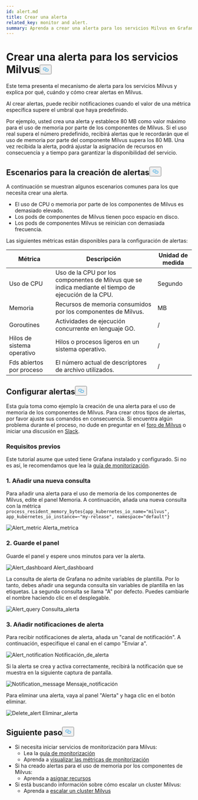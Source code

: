 ```yaml
---
id: alert.md
title: Crear una alerta
related_key: monitor and alert.
summary: Aprenda a crear una alerta para los servicios Milvus en Grafana.
---
```

<h1 id="Create-an-Alert-for-Milvus-Services" class="common-anchor-header">Crear una alerta para los servicios Milvus<button data-href="#Create-an-Alert-for-Milvus-Services" class="anchor-icon" translate="no">
      <svg translate="no"
        aria-hidden="true"
        focusable="false"
        height="20"
        version="1.1"
        viewBox="0 0 16 16"
        width="16"
      >
        <path
          fill="#0092E4"
          fill-rule="evenodd"
          d="M4 9h1v1H4c-1.5 0-3-1.69-3-3.5S2.55 3 4 3h4c1.45 0 3 1.69 3 3.5 0 1.41-.91 2.72-2 3.25V8.59c.58-.45 1-1.27 1-2.09C10 5.22 8.98 4 8 4H4c-.98 0-2 1.22-2 2.5S3 9 4 9zm9-3h-1v1h1c1 0 2 1.22 2 2.5S13.98 12 13 12H9c-.98 0-2-1.22-2-2.5 0-.83.42-1.64 1-2.09V6.25c-1.09.53-2 1.84-2 3.25C6 11.31 7.55 13 9 13h4c1.45 0 3-1.69 3-3.5S14.5 6 13 6z"
        ></path>
      </svg>
    </button></h1><p>Este tema presenta el mecanismo de alerta para los servicios Milvus y explica por qué, cuándo y cómo crear alertas en Milvus.</p>
<p>Al crear alertas, puede recibir notificaciones cuando el valor de una métrica específica supere el umbral que haya predefinido.</p>
<p>Por ejemplo, usted crea una alerta y establece 80 MB como valor máximo para el uso de memoria por parte de los componentes de Milvus. Si el uso real supera el número predefinido, recibirá alertas que le recordarán que el uso de memoria por parte del componente Milvus supera los 80 MB. Una vez recibida la alerta, podrá ajustar la asignación de recursos en consecuencia y a tiempo para garantizar la disponibilidad del servicio.</p>
<h2 id="Scenarios-for-creating-alerts" class="common-anchor-header">Escenarios para la creación de alertas<button data-href="#Scenarios-for-creating-alerts" class="anchor-icon" translate="no">
      <svg translate="no"
        aria-hidden="true"
        focusable="false"
        height="20"
        version="1.1"
        viewBox="0 0 16 16"
        width="16"
      >
        <path
          fill="#0092E4"
          fill-rule="evenodd"
          d="M4 9h1v1H4c-1.5 0-3-1.69-3-3.5S2.55 3 4 3h4c1.45 0 3 1.69 3 3.5 0 1.41-.91 2.72-2 3.25V8.59c.58-.45 1-1.27 1-2.09C10 5.22 8.98 4 8 4H4c-.98 0-2 1.22-2 2.5S3 9 4 9zm9-3h-1v1h1c1 0 2 1.22 2 2.5S13.98 12 13 12H9c-.98 0-2-1.22-2-2.5 0-.83.42-1.64 1-2.09V6.25c-1.09.53-2 1.84-2 3.25C6 11.31 7.55 13 9 13h4c1.45 0 3-1.69 3-3.5S14.5 6 13 6z"
        ></path>
      </svg>
    </button></h2><p>A continuación se muestran algunos escenarios comunes para los que necesita crear una alerta.</p>
<ul>
<li>El uso de CPU o memoria por parte de los componentes de Milvus es demasiado elevado.</li>
<li>Los pods de componentes de Milvus tienen poco espacio en disco.</li>
<li>Los pods de componentes Milvus se reinician con demasiada frecuencia.</li>
</ul>
<p>Las siguientes métricas están disponibles para la configuración de alertas:</p>
<table>
<thead>
<tr><th>Métrica</th><th>Descripción</th><th>Unidad de medida</th></tr>
</thead>
<tbody>
<tr><td>Uso de CPU</td><td>Uso de la CPU por los componentes de Milvus que se indica mediante el tiempo de ejecución de la CPU.</td><td>Segundo</td></tr>
<tr><td>Memoria</td><td>Recursos de memoria consumidos por los componentes de Milvus.</td><td>MB</td></tr>
<tr><td>Goroutines</td><td>Actividades de ejecución concurrente en lenguaje GO.</td><td>/</td></tr>
<tr><td>Hilos de sistema operativo</td><td>Hilos o procesos ligeros en un sistema operativo.</td><td>/</td></tr>
<tr><td>Fds abiertos por proceso</td><td>El número actual de descriptores de archivo utilizados.</td><td>/</td></tr>
</tbody>
</table>
<h2 id="Set-up-alerts" class="common-anchor-header">Configurar alertas<button data-href="#Set-up-alerts" class="anchor-icon" translate="no">
      <svg translate="no"
        aria-hidden="true"
        focusable="false"
        height="20"
        version="1.1"
        viewBox="0 0 16 16"
        width="16"
      >
        <path
          fill="#0092E4"
          fill-rule="evenodd"
          d="M4 9h1v1H4c-1.5 0-3-1.69-3-3.5S2.55 3 4 3h4c1.45 0 3 1.69 3 3.5 0 1.41-.91 2.72-2 3.25V8.59c.58-.45 1-1.27 1-2.09C10 5.22 8.98 4 8 4H4c-.98 0-2 1.22-2 2.5S3 9 4 9zm9-3h-1v1h1c1 0 2 1.22 2 2.5S13.98 12 13 12H9c-.98 0-2-1.22-2-2.5 0-.83.42-1.64 1-2.09V6.25c-1.09.53-2 1.84-2 3.25C6 11.31 7.55 13 9 13h4c1.45 0 3-1.69 3-3.5S14.5 6 13 6z"
        ></path>
      </svg>
    </button></h2><p>Esta guía toma como ejemplo la creación de una alerta para el uso de memoria de los componentes de Milvus. Para crear otros tipos de alertas, por favor ajuste sus comandos en consecuencia. Si encuentra algún problema durante el proceso, no dude en preguntar en el <a href="https://discuss.milvus.io/">foro de Milvus</a> o iniciar una discusión en <a href="https://join.slack.com/t/milvusio/shared_invite/zt-e0u4qu3k-bI2GDNys3ZqX1YCJ9OM~GQ">Slack</a>.</p>
<h3 id="Prerequisites" class="common-anchor-header">Requisitos previos</h3><p>Este tutorial asume que usted tiene Grafana instalado y configurado. Si no es así, le recomendamos que lea la <a href="/docs/es/monitor.md">guía de monitorización</a>.</p>
<h3 id="1-Add-a-new-query" class="common-anchor-header">1. Añadir una nueva consulta</h3><p>Para añadir una alerta para el uso de memoria de los componentes de Milvus, edite el panel Memoria. A continuación, añada una nueva consulta con la métrica <code translate="no">process_resident_memory_bytes{app_kubernetes_io_name=&quot;milvus&quot;, app_kubernetes_io_instance=~&quot;my-release&quot;, namespace=&quot;default&quot;}</code></p>
<p>
  
   <span class="img-wrapper"> <img translate="no" src="/docs/v2.5.x/assets/alert_metric.png" alt="Alert_metric" class="doc-image" id="alert_metric" />
   </span> <span class="img-wrapper"> <span>Alerta_metrica</span> </span></p>
<h3 id="2-Save-the-dashboard" class="common-anchor-header">2. Guarde el panel</h3><p>Guarde el panel y espere unos minutos para ver la alerta.</p>
<p>
  
   <span class="img-wrapper"> <img translate="no" src="/docs/v2.5.x/assets/alert_dashboard.png" alt="Alert_dashboard" class="doc-image" id="alert_dashboard" />
   </span> <span class="img-wrapper"> <span>Alert_dashboard</span> </span></p>
<p>La consulta de alerta de Grafana no admite variables de plantilla. Por lo tanto, debes añadir una segunda consulta sin variables de plantilla en las etiquetas. La segunda consulta se llama "A" por defecto. Puedes cambiarle el nombre haciendo clic en el desplegable.</p>
<p>
  
   <span class="img-wrapper"> <img translate="no" src="/docs/v2.5.x/assets/alert_query.png" alt="Alert_query" class="doc-image" id="alert_query" />
   </span> <span class="img-wrapper"> <span>Consulta_alerta</span> </span></p>
<h3 id="3-Add-alert-notifications" class="common-anchor-header">3. Añadir notificaciones de alerta</h3><p>Para recibir notificaciones de alerta, añada un &quot;canal de notificación&quot;. A continuación, especifique el canal en el campo &quot;Enviar a&quot;.</p>
<p>
  
   <span class="img-wrapper"> <img translate="no" src="/docs/v2.5.x/assets/alert_notification.png" alt="Alert_notification" class="doc-image" id="alert_notification" />
   </span> <span class="img-wrapper"> <span>Notificación_de_alerta</span> </span></p>
<p>Si la alerta se crea y activa correctamente, recibirá la notificación que se muestra en la siguiente captura de pantalla.</p>
<p>
  
   <span class="img-wrapper"> <img translate="no" src="/docs/v2.5.x/assets/notification_message.png" alt="Notification_message" class="doc-image" id="notification_message" />
   </span> <span class="img-wrapper"> <span>Mensaje_notificación</span> </span></p>
<p>Para eliminar una alerta, vaya al panel "Alerta" y haga clic en el botón eliminar.</p>
<p>
  
   <span class="img-wrapper"> <img translate="no" src="/docs/v2.5.x/assets/delete_alert.png" alt="Delete_alert" class="doc-image" id="delete_alert" />
   </span> <span class="img-wrapper"> <span>Eliminar_alerta</span> </span></p>
<h2 id="Whats-next" class="common-anchor-header">Siguiente paso<button data-href="#Whats-next" class="anchor-icon" translate="no">
      <svg translate="no"
        aria-hidden="true"
        focusable="false"
        height="20"
        version="1.1"
        viewBox="0 0 16 16"
        width="16"
      >
        <path
          fill="#0092E4"
          fill-rule="evenodd"
          d="M4 9h1v1H4c-1.5 0-3-1.69-3-3.5S2.55 3 4 3h4c1.45 0 3 1.69 3 3.5 0 1.41-.91 2.72-2 3.25V8.59c.58-.45 1-1.27 1-2.09C10 5.22 8.98 4 8 4H4c-.98 0-2 1.22-2 2.5S3 9 4 9zm9-3h-1v1h1c1 0 2 1.22 2 2.5S13.98 12 13 12H9c-.98 0-2-1.22-2-2.5 0-.83.42-1.64 1-2.09V6.25c-1.09.53-2 1.84-2 3.25C6 11.31 7.55 13 9 13h4c1.45 0 3-1.69 3-3.5S14.5 6 13 6z"
        ></path>
      </svg>
    </button></h2><ul>
<li>Si necesita iniciar servicios de monitorización para Milvus:<ul>
<li>Lea la <a href="/docs/es/monitor.md">guía de monitorización</a></li>
<li>Aprenda a <a href="/docs/es/visualize.md">visualizar las métricas de monitorización</a></li>
</ul></li>
<li>Si ha creado alertas para el uso de memoria por los componentes de Milvus:<ul>
<li>Aprenda a <a href="/docs/es/allocate.md#standalone">asignar recursos</a></li>
</ul></li>
<li>Si está buscando información sobre cómo escalar un cluster Milvus:<ul>
<li>Aprenda a <a href="/docs/es/scaleout.md">escalar un cluster Milvus</a></li>
</ul></li>
</ul>
